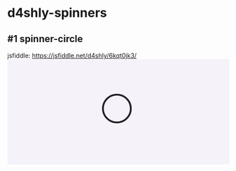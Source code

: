 # d4shly-spinners

## #1 spinner-circle
jsfiddle: https://jsfiddle.net/d4shly/6kqt0jk3/
![alt text](https://github.com/Damon4/d4shly-spinners/blob/master/spinner-circle.gif?raw=true)
